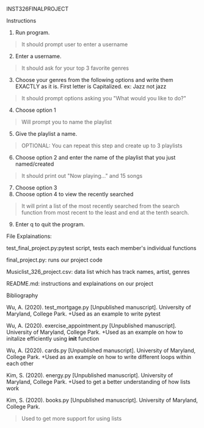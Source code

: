 INST326FINALPROJECT

Instructions

1. Run program.
>It should prompt user to enter a username
2. Enter a username.
>It should ask for your top 3 favorite genres
3. Choose your genres from the following options and write them EXACTLY as it is. First letter is Capitalized. ex: Jazz not jazz
>It should prompt options asking you "What would you like to do?"
4. Choose option 1
>Will prompt you to name the playlist
5. Give the playlist a name.
>OPTIONAL: You can repeat this step and create up to 3 playlists
6. Choose option 2 and enter the name of the playlist that you just named/created
>It should print out "Now playing..." and 15 songs
7. Choose option 3
8. Choose option 4 to view the recently searched
>It will print a list of the most recently searched from the search function from most recent to the least and end at the tenth search. 
9. Enter q to quit the program.

File Explainations:

test_final_project.py:pytest script, tests each member's individual  functions

final_project.py: runs our project code

Musiclist_326_project.csv: data list which has track names, artist, genres

README.md: instructions and explainations on our project

Bibliography

Wu, A. (2020). test_mortgage.py
  [Unpublished manuscript]. University of Maryland, College Park.
+Used as an example to write pytest

Wu, A. (2020). exercise_appointment.py
  [Unpublished manuscript]. University of Maryland, College Park.
+Used as an example on how to initalize efficiently using __init__ function

Wu, A. (2020). cards.py
  [Unpublished manuscript]. University of Maryland, College Park.
+Used as an example on how to write different loops within each other

Kim, S. (2020). energy.py
    [Unpublished manuscript]. University of Maryland, College Park.
+Used to get a better understanding of how lists work

Kim, S. (2020). books.py
    [Unpublished manuscript]. University of Maryland, College Park.
>Used to get more support for using lists


  

